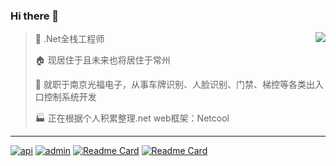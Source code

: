 ### Hi there 👋

<!--
**NeilQ/neilq** is a ✨ _special_ ✨ repository because its `README.md` (this file) appears on your GitHub profile.

Here are some ideas to get you started:

- 🔭 I’m currently working on ...
- 🌱 I’m currently learning ...
- 👯 I’m looking to collaborate on ...
- 🤔 I’m looking for help with ...
- 💬 Ask me about ...
- 📫 How to reach me: ...
- 😄 Pronouns: ...
- ⚡ Fun fact: ...
-->


<img align="right" src="https://github-readme-stats.vercel.app/api?username=neilq&hide=contribs,issues&show_icons=true&hide_title=true&include_all_commits=true" />

> 🐑 .Net全栈工程师
> 
> 🏠 现居住于且未来也将居住于常州
> 
> 🔭 就职于南京光福电子，从事车牌识别、人脸识别、门禁、梯控等各类出入口控制系统开发
> 
> 🏭 正在根据个人积累整理.net web框架：Netcool


------------------

[![api](https://github-readme-stats.vercel.app/api/pin/?username=neilq&repo=Netcool.Api&theme=onedark)](https://github.com/NeilQ/Netcool.Api)
[![admin](https://github-readme-stats.vercel.app/api/pin/?username=neilq&repo=Netcool.Admin&theme=onedark)](https://github.com/NeilQ/Netcool.Admin)
[![Readme Card](https://github-readme-stats.vercel.app/api/pin/?username=neilq&repo=Netcool.HttpProxy&theme=onedark)](https://github.com/NeilQ/Netcool.HttpProxy)
[![Readme Card](https://github-readme-stats.vercel.app/api/pin/?username=neilq&repo=Netcool.EventBus&theme=onedark)](https://github.com/NeilQ/Netcool.EventBus)

